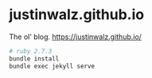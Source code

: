 # justinwalz.github.io

The ol' blog. https://justinwalz.github.io/

```bash
# ruby 2.7.3
bundle install
bundle exec jekyll serve
```
